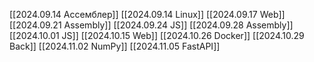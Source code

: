 [[2024.09.14 Ассемблер]]
[[2024.09.14 Linux]]
[[2024.09.17 Web]]
[[2024.09.21 Assembly]]
[[2024.09.24 JS]]
[[2024.09.28 Assembly]]
[[2024.10.01 JS]]
[[2024.10.15 Web]]
[[2024.10.26 Docker]]
[[2024.10.29 Back]]
[[2024.11.02 NumPy]]
[[2024.11.05 FastAPI]]
